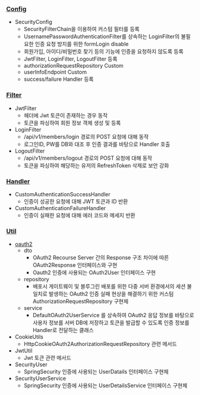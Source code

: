 ### [Config](https://github.com/prgrms-web-devcourse-final-project/WEB1_2_FlowDay_BE/tree/develop/src/main/java/org/example/flowday/global/security/config)

- SecurityConfig
    - SecurityFilterChain을 이용하여 커스텀 필터를 등록
    - UsernamePasswordAuthenticationFilter를 상속하는 LoginFilter의 불필요한 인증 요청 방지를 위한 formLogin disable
    - 회원가입, 아이디/비밀번호 찾기 등의 기능에 인증을 요청하지 않도록 등록
    - JwtFilter, LoginFilter, LogoutFilter 등록
    - authorizationRequestRepository Custom
    - userInfoEndpoint Custom
    - success/failure Handler 등록

### [Filter](https://github.com/prgrms-web-devcourse-final-project/WEB1_2_FlowDay_BE/tree/develop/src/main/java/org/example/flowday/global/security/filter)

- JwtFilter
    - 헤더에 Jwt 토큰이 존재하는 경우 동작
    - 토큰을 파싱하여 회원 정보 객체 생성 및 등록
- LoginFilter
    - /api/v1/members/login 경로의 POST 요청에 대해 동작
    - 로그인ID, PW를 DB와 대조 후 인증 결과를 바탕으로 Handler 호출
- LogoutFilter
    - /api/v1/members/logout 경로의 POST 요청에 대해 동작
    - 토큰을 파싱하여 해당하는 유저의 RefreshToken 삭제로 보안 강화

### [Handler](https://github.com/prgrms-web-devcourse-final-project/WEB1_2_FlowDay_BE/tree/develop/src/main/java/org/example/flowday/global/security/handler)

- CustomAuthenticationSuccessHandler
    - 인증이 성공한 요청에 대해 JWT 토큰과 ID 반환
- CustomAuthenticationFailureHandler
    - 인증이 실패한 요청에 대해 에러 코드와 메세지 반환

### [Util](https://github.com/prgrms-web-devcourse-final-project/WEB1_2_FlowDay_BE/tree/develop/src/main/java/org/example/flowday/global/security/util)

- [oauth2](https://github.com/prgrms-web-devcourse-final-project/WEB1_2_FlowDay_BE/tree/develop/src/main/java/org/example/flowday/global/security/util/oauth2)
    - dto
        - OAuth2 Recourse Server 간의 Response 구조 차이에 따른 OAuth2Response 인터페이스와 구현
        - Oauth2 인증에 사용되는 OAuth2User 인터페이스 구현
    - repository
        - 배포시 게이트웨이 및 블루그린 배포를 위한 다중 서버 환경에서의 세션 불일치로 발생하는 OAuth2 인증 실패 현상을 해결하기 위한 커스텀 AuthorizationRequestRepository 구현체
    - service
        - DefaultOAuth2UserService 를 상속하여 OAuth2 응답 정보를 바탕으로 사용자 정보를 서버 DB에 저장하고 토큰을 발급할 수 있도록 인증 정보를 Handler로 전달하는 클래스
- CookieUtils
    - HttpCookieOAuth2AuthorizationRequestRepository 관련 메서드
- JwtUtil
    - Jwt 토큰 관련 메서드
- SecurityUser
    - SpringSecurity 인증에 사용되는 UserDatails 인터페이스 구현체
- SecurityUserService
    - SpringSecurity 인증에 사용되는 UserDetailsService 인터페이스 구현체
